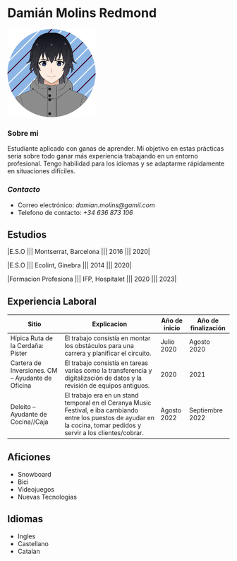 # Damián Molins Redmond 

<img src="FotoCurriculum(Github).png" width="200" height="200">

### **Sobre mi**
Estudiante aplicado con ganas de aprender. Mi objetivo en estas prácticas seria sobre todo ganar más experiencia trabajando en un entorno profesional. Tengo habilidad para los idiomas y se adaptarme rápidamente en situaciones difíciles.  

### *Contacto*

- Correo electrónico: _damian.molins@gamil.com_
- Telefono de contacto: _+34 636 873 106_


## **Estudios**

|E.S.O ||| Montserrat, Barcelona ||| 2016 ||| 2020|

|E.S.O ||| Ecolint, Ginebra ||| 2014 ||| 2020|

|Formacion Profesiona ||| IFP, Hospitalet ||| 2020 ||| 2023|

## **Experiencia Laboral**
| Sitio  | Explicacion                      | Año de inicio | Año de finalización |
|---------------------------------------------------------------------|-----------------------------------------|---------------|------------|
| Hípica Ruta de la Cerdaña: Pister  | El trabajo consistía en montar los obstáculos para una carrera y planificar el circuito.  |Julio 2020 | Agosto 2020       |
| Cartera de Inversiones. CM – Ayudante de Oficina | El trabajo consistía en tareas varias como la transferencia y digitalización de datos y la revisión de equipos antiguos.  | 2020        | 2021       |
| Deleito – Ayudante de Cocina//Caja | El trabajo era en un stand temporal en el Ceranya Music Festival, e iba cambiando entre los puestos de ayudar en la cocina, tomar pedidos y servir a los clientes/cobrar. | Agosto 2022 | Septiembre 2022  |



## Aficiones
- Snowboard
- Bici
- Videojuegos
- Nuevas Tecnologias

## Idiomas
- Ingles
- Castellano
- Catalan




